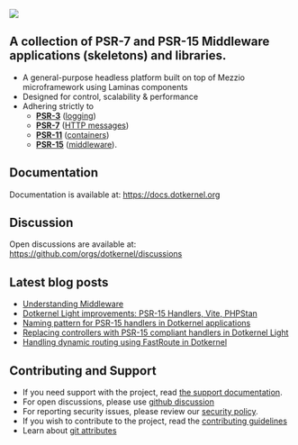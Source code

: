 ![](https://github.com/dotkernel/dotkernel.github.io/blob/main/img/dk_logo_2024.svg) 


## A collection of PSR-7 and PSR-15 Middleware applications (skeletons) and libraries.
 
- A general-purpose headless platform built on top of Mezzio microframework using Laminas components
- Designed for control, scalability & performance
- Adhering strictly to
    - [**PSR-3**](https://www.php-fig.org/psr/psr-3/) ([logging](https://github.com/php-fig/log))
    - [**PSR-7**](https://www.php-fig.org/psr/psr-7/) ([HTTP messages](https://github.com/php-fig/http-message))
    - [**PSR-11**](https://www.php-fig.org/psr/psr-11/) ([containers](https://github.com/php-fig/container))
    - [**PSR-15**](https://github.com/php-fig/http-server-handler) ([middleware](https://github.com/php-fig/http-server-handler)). 

## Documentation

Documentation is available at: https://docs.dotkernel.org

## Discussion

Open discussions are available at: https://github.com/orgs/dotkernel/discussions

## Latest blog posts

<!--- blog_start --->
 - [Understanding Middleware](https://www.dotkernel.com/architecture/understanding-middleware/)
 - [Dotkernel Light improvements: PSR-15 Handlers, Vite, PHPStan](https://www.dotkernel.com/middleware/dotkernel-light-improvements-psr-15-handlers-vite-phpstan/)
 - [Naming pattern for PSR-15 handlers in Dotkernel applications](https://www.dotkernel.com/design-pattern/naming-pattern-for-psr-15-handlers-in-dotkernel-applications/)
 - [Replacing controllers with PSR-15 compliant handlers in Dotkernel Light](https://www.dotkernel.com/middleware/replacing-controllers-with-psr-15-compliant-handlers-in-dotkernel-light/)
 - [Handling dynamic routing using FastRoute in Dotkernel](https://www.dotkernel.com/middleware/handling-dynamic-routing-using-fastroute-in-dotkernel/)
<!--- blog_end --->

## Contributing and Support

- If you need support with the project, read [the support documentation](https://github.com/dotkernel/.github/blob/main/SUPPORT.md).
- For open discussions, please use [github discussion](https://github.com/orgs/dotkernel/discussions)
- For reporting security issues, please review our [security policy](https://github.com/dotkernel/.github/blob/main/SECURITY.md).
- If you wish to contribute to the project, read the [contributing guidelines](https://github.com/dotkernel/.github/blob/main/CONTRIBUTING.md)
- Learn about [git attributes](https://github.com/dotkernel/.github/blob/main/GIT_ATTRIBUTES.md)

